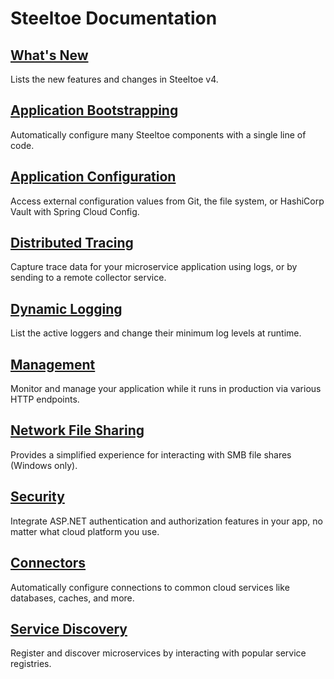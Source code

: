# Steeltoe Documentation

## [What's New](./whats-new.md)

Lists the new features and changes in Steeltoe v4.

## [Application Bootstrapping](../bootstrap/index.md)

Automatically configure many Steeltoe components with a single line of code.

## [Application Configuration](../configuration/index.md)

Access external configuration values from Git, the file system, or HashiCorp Vault with Spring Cloud Config.

## [Distributed Tracing](../tracing/index.md)

Capture trace data for your microservice application using logs, or by sending to a remote collector service.

## [Dynamic Logging](../logging/index.md)

List the active loggers and change their minimum log levels at runtime.

## [Management](../management/index.md)

Monitor and manage your application while it runs in production via various HTTP endpoints.

## [Network File Sharing](../fileshares/index.md)

Provides a simplified experience for interacting with SMB file shares (Windows only).

## [Security](../security/index.md)

Integrate ASP.NET authentication and authorization features in your app, no matter what cloud platform you use.

## [Connectors](../connectors/index.md)

Automatically configure connections to common cloud services like databases, caches, and more.

## [Service Discovery](../discovery/index.md)

Register and discover microservices by interacting with popular service registries.
